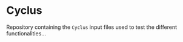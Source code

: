 # Cyclus
Repository containing the `Cyclus` input files used to test the different functionalities...
